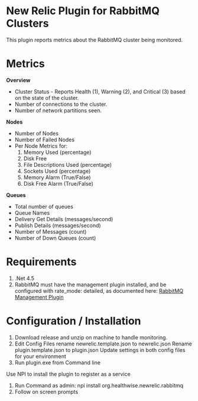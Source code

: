 New Relic Plugin for RabbitMQ Clusters
======================================


This plugin reports metrics about the RabbitMQ cluster being monitored.

# Metrics

**Overview**
* Cluster Status - Reports Health (1), Warning (2), and Critical (3) based on the state of the cluster.
* Number of connections to the cluster.
* Number of network partitions seen.

**Nodes**
* Number of Nodes
* Number of Failed Nodes
* Per Node Metrics for:
    1. Memory Used (percentage)
    2. Disk Free
    3. File Descriptions Used (percentage)
    4. Sockets Used (percentage)
    5. Memory Alarm (True/False)
    6. Disk Free Alarm (True/False)

**Queues**
* Total number of queues
* Queue Names
* Delivery Get Details (messages/second)
* Publish Details (messages/second)
* Number of Messages (count)
* Number of Down Queues (count)

# Requirements
1. .Net 4.5
2. RabbitMQ must have the management plugin installed, and be configured with rate_mode: detailed, as documented here: [RabbitMQ Management Plugin](https://www.rabbitmq.com/management.html)

# Configuration / Installation
1. Download release and unzip on machine to handle monitoring.
2. Edit Config Files
    rename newrelic.template.json to newrelic.json
    Rename plugin.template.json to plugin.json
    Update settings in both config files for your environment
3. Run plugin.exe from Command line

Use NPI to install the plugin to register as a service

1. Run Command as admin: npi install org.healthwise.newrelic.rabbitmq
2. Follow on screen prompts
